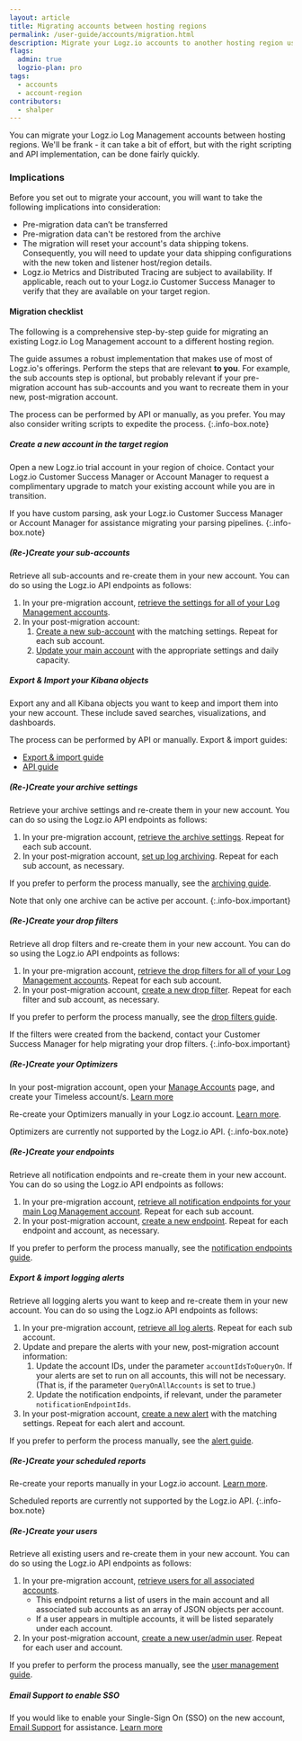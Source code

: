 ```yaml
---
layout: article
title: Migrating accounts between hosting regions
permalink: /user-guide/accounts/migration.html
description: Migrate your Logz.io accounts to another hosting region using the Logz.io API and export/import options.
flags:
  admin: true
  logzio-plan: pro
tags:
  - accounts
  - account-region
contributors:
  - shalper
---
```


You can migrate your Logz.io Log Management accounts between hosting regions. We'll be frank - it can take a bit of effort, but with the right scripting and API implementation, can be done fairly quickly.

### Implications

Before you set out to migrate your account, you will want to take the following implications into consideration:

* Pre-migration data can’t be transferred
* Pre-migration data can't be restored from the archive
* The migration will reset your account's data shipping tokens. Consequently, you will need to update your data shipping configurations with the new token and listener host/region details.
* Logz.io Metrics and Distributed Tracing are subject to availability. If applicable, reach out to your Logz.io Customer Success Manager to verify that they are available on your target region.




#### Migration checklist

The following is a comprehensive step-by-step guide for migrating an existing Logz.io Log Management account to a different hosting region.

The guide assumes a robust implementation that makes use of most of Logz.io's offerings. Perform the steps that are relevant **to you**. For example, the sub accounts step is optional, but probably relevant if your pre-migration account has sub-accounts and you want to recreate them in your new, post-migration account.

<!-- info-box-start:info -->
The process can be performed by API or manually, as you prefer. You may also consider writing scripts to expedite the process.
{:.info-box.note}
<!-- info-box-end -->



<div class="tasklist">

##### Create a new account in the target region

Open a new Logz.io trial account in your region of choice. Contact your Logz.io Customer Success Manager or Account Manager to request a complimentary upgrade to match your existing account while you are in transition.


If you have custom parsing, ask your Logz.io Customer Success Manager or Account Manager for assistance migrating your parsing pipelines.
{:.info-box.note}

##### (Re-)Create your sub-accounts

Retrieve all sub-accounts and re-create them in your new account. You can do so using the Logz.io API endpoints as follows:

1. In your pre-migration account, [retrieve the settings for all of your Log Management accounts](https://docs.logz.io/api/#operation/getAllDetailedTimeBasedAccount).
2. In your post-migration account:
    1. [Create a new sub-account](https://docs.logz.io/api/#operation/createTimeBasedAccount) with the matching settings. Repeat for each sub account.
    2. [Update your main account](https://docs.logz.io/api/#operation/updateTimeBasedAccount) with the appropriate settings and daily capacity.



##### Export & Import your Kibana objects

Export any and all Kibana objects you want to keep and import them into your new account. These include saved searches, visualizations, and dashboards.

The process can be performed by API or manually. Export & import guides:

* [Export & import guide](https://docs.logz.io/user-guide/kibana/share-import-export)
* [API guide](https://docs.logz.io/api/#tag/Import-or-export-Kibana-objects)


##### (Re-)Create your archive settings

Retrieve your archive settings and re-create them in your new account. You can do so using the Logz.io API endpoints as follows:

1. In your pre-migration account, [retrieve the archive settings](https://docs.logz.io/api/#operation/getSettingsForAccount). Repeat for each sub account.
2. In your post-migration account, [set up log archiving](https://docs.logz.io/api/#operation/createSettings). Repeat for each sub account, as necessary.

If you prefer to perform the process manually, see the [archiving guide](https://docs.logz.io/user-guide/archive-and-restore/configure-archiving.html).

<!-- info-box-start:info -->
Note that only one archive can be active per account.
{:.info-box.important}
<!-- info-box-end -->


##### (Re-)Create your drop filters

Retrieve all drop filters and re-create them in your new account. You can do so using the Logz.io API endpoints as follows:

1. In your pre-migration account, [retrieve the drop filters for all of your Log Management accounts](https://docs.logz.io/api/#operation/getAllForAccount). Repeat for each sub account.
2. In your post-migration account, [create a new drop filter](https://docs.logz.io/api/#operation/create). Repeat for each filter and sub account, as necessary.


If you prefer to perform the process manually, see the [drop filters guide](https://docs.logz.io/user-guide/accounts/drop-filters/).

<!-- info-box-start:info -->
If the filters were created from the backend, contact your Customer Success Manager for help migrating your drop filters.
{:.info-box.important}
<!-- info-box-end -->



##### (Re-)Create your Optimizers

In your post-migration account, open your [Manage Accounts](https://app.logz.io/#/dashboard/settings/manage-accounts) page, and create your Timeless account/s. [Learn more](https://docs.logz.io/user-guide/accounts/manage-timeless-accounts.html)

Re-create your Optimizers manually in your Logz.io account. [Learn more](/user-guide/optimizers/configure-optimizers.html).


<!-- info-box-start:info -->
Optimizers are currently not supported by the Logz.io API.
{:.info-box.note}
<!-- info-box-end -->

##### (Re-)Create your endpoints

Retrieve all notification endpoints and re-create them in your new account. You can do so using the Logz.io API endpoints as follows:

1. In your pre-migration account, [retrieve all notification endpoints for your main Log Management account](https://docs.logz.io/api/#operation/getAllEndpoints). Repeat for each sub account.
2. In your post-migration account, [create a new endpoint](https://docs.logz.io/api/#tag/Manage-notification-endpoints). Repeat for each endpoint and account, as necessary.


If you prefer to perform the process manually, see the [notification endpoints guide](https://docs.logz.io/user-guide/integrations/endpoints.html).


##### Export & import logging alerts

Retrieve all logging alerts you want to keep and re-create them in your new account.
You can do so using the Logz.io API endpoints as follows:

1. In your pre-migration account, [retrieve all log alerts](https://docs.logz.io/api/#operation/getAllAlerts). Repeat for each sub account.
2. Update and prepare the alerts with your new, post-migration account information:
    1. Update the account IDs, under the parameter `accountIdsToQueryOn`. If your alerts are set to run on all accounts, this will not be necessary. (That is, if the parameter `QueryOnAllAccounts` is set to true.)
    2. Update the notification endpoints, if relevant, under the parameter `notificationEndpointIds`.
3. In your post-migration account, [create a new alert](https://docs.logz.io/api/#operation/createAlert) with the matching settings. Repeat for each alert and account.

If you prefer to perform the process manually, see the [alert guide](https://docs.logz.io/user-guide/alerts/configure-an-alert.html).


##### (Re-)Create your scheduled reports

Re-create your reports manually in your Logz.io account. [Learn more](/user-guide/reports/).


<!-- info-box-start:info -->
Scheduled reports are currently not supported by the Logz.io API.
{:.info-box.note}
<!-- info-box-end -->

##### (Re-)Create your users

Retrieve all existing users and re-create them in your new account.
You can do so using the Logz.io API endpoints as follows:

1. In your pre-migration account, [retrieve users for all associated accounts](https://docs.logz.io/api/#operation/listAllAccountUsers).
    * This endpoint returns a list of users in the main account and all associated sub accounts as an array of JSON objects per account.
    * If a user appears in multiple accounts, it will be listed separately under each account.
2. In your post-migration account, [create a new user/admin user](https://docs.logz.io/api/#operation/createUser). Repeat for each user and account.

If you prefer to perform the process manually, see the [user management guide](https://docs.logz.io/user-guide/users/).


##### Email Support to enable SSO

If you would like to enable your Single-Sign On (SSO) on the new account, [Email Support](mailto:help@logz.io?subject=Requesting%20help%20enabling%20SSO%20following%20an%20account%20migration) for assistance. [Learn more](/user-guide/users/single-sign-on/)



</div>
